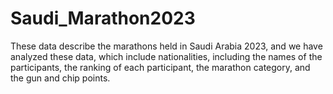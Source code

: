 # Saudi_Marathon2023
These data describe the marathons held in Saudi Arabia 2023, and we have analyzed these data, which include nationalities, including the names of the participants, the ranking of each participant, the marathon category, and the gun and chip points.
